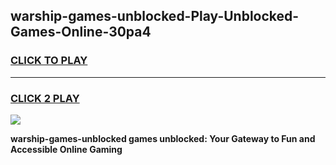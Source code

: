 
## warship-games-unblocked-Play-Unblocked-Games-Online-30pa4
<h3>
<a href="https://premium76.site?title=warship-games-unblocked&ref=24A">CLICK TO PLAY</a></h3>
<hr>

<h3>
<a href="https://premium76.site?title=warship-games-unblocked&ref=24A">CLICK 2 PLAY</a>
  
</h3>

<a href="https://premium76.site?title=warship-games-unblocked&ref=24A"><img src="https://clearcache.store/games.png"></a>


**warship-games-unblocked games unblocked: Your Gateway to Fun and Accessible Online Gaming**
